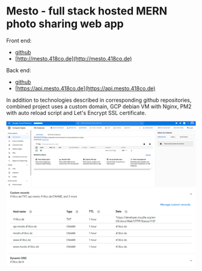 # Mesto - full stack hosted MERN photo sharing web app

Front end:
- [github](https://github.com/418code/react-mesto-auth/tree/final-jwt-local)
- [http://mesto.418co.de](http://mesto.418co.de)

Back end:
- [github](https://github.com/418code/express-mesto)
- [https://api.mesto.418co.de](https://api.mesto.418co.de)

In addition to technologies described in corresponding github repositories,
combined project uses a custom domain, GCP debian VM with Nginx, PM2 with auto reload script and Let's Encrypt SSL certificate.

![GCP VM](./GCP_VM.png)
![DNS](./DNS.png)
